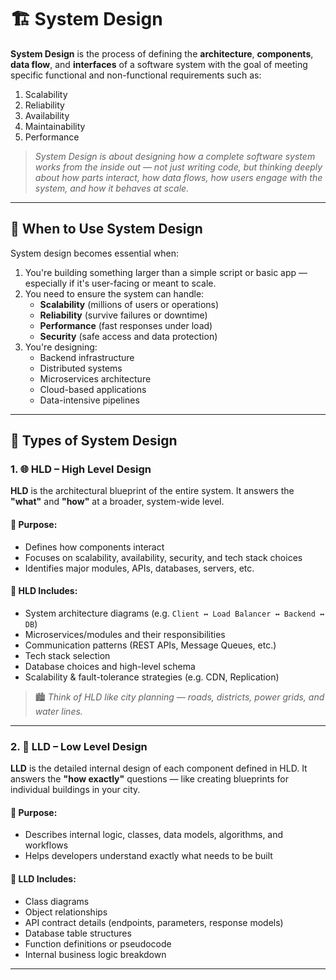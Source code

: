 # 🏗️ System Design

**System Design** is the process of defining the **architecture**, **components**, **data flow**, and **interfaces** of a software system with the goal of meeting specific functional and non-functional requirements such as:

1. Scalability  
2. Reliability  
3. Availability  
4. Maintainability  
5. Performance  

> *System Design is about designing how a complete software system works from the inside out — not just writing code, but thinking deeply about how parts interact, how data flows, how users engage with the system, and how it behaves at scale.*

---

## 🧠 When to Use System Design

System design becomes essential when:

1. You're building something larger than a simple script or basic app — especially if it's user-facing or meant to scale.
2. You need to ensure the system can handle:
   - **Scalability** (millions of users or operations)
   - **Reliability** (survive failures or downtime)
   - **Performance** (fast responses under load)
   - **Security** (safe access and data protection)
3. You're designing:
   - Backend infrastructure  
   - Distributed systems  
   - Microservices architecture  
   - Cloud-based applications  
   - Data-intensive pipelines  

---

## 🧱 Types of System Design

### 1. 🌐 HLD – High Level Design

**HLD** is the architectural blueprint of the entire system. It answers the **"what"** and **"how"** at a broader, system-wide level.

#### 🎯 Purpose:
- Defines how components interact  
- Focuses on scalability, availability, security, and tech stack choices  
- Identifies major modules, APIs, databases, servers, etc.  

#### 📌 HLD Includes:
- System architecture diagrams (e.g. `Client ↔ Load Balancer ↔ Backend ↔ DB`)  
- Microservices/modules and their responsibilities  
- Communication patterns (REST APIs, Message Queues, etc.)  
- Tech stack selection  
- Database choices and high-level schema  
- Scalability & fault-tolerance strategies (e.g. CDN, Replication)

> 🏙️ *Think of HLD like city planning — roads, districts, power grids, and water lines.*

---

### 2. 🧩 LLD – Low Level Design

**LLD** is the detailed internal design of each component defined in HLD. It answers the **"how exactly"** questions — like creating blueprints for individual buildings in your city.

#### 🎯 Purpose:
- Describes internal logic, classes, data models, algorithms, and workflows  
- Helps developers understand exactly what needs to be built  

#### 📌 LLD Includes:
- Class diagrams  
- Object relationships  
- API contract details (endpoints, parameters, response models)  
- Database table structures  
- Function definitions or pseudocode  
- Internal business logic breakdown  

---

  
  
     
  
